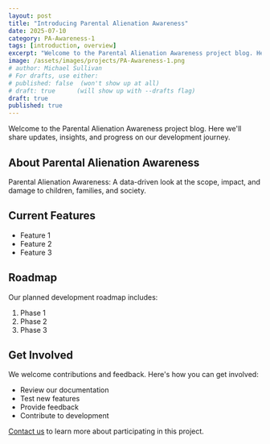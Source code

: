 ```yaml
---
layout: post
title: "Introducing Parental Alienation Awareness"
date: 2025-07-10
category: PA-Awareness-1
tags: [introduction, overview]
excerpt: "Welcome to the Parental Alienation Awareness project blog. Here we'll share updates, insights, and progress on our development journey."
image: /assets/images/projects/PA-Awareness-1.png
# author: Michael Sullivan
# For drafts, use either:
# published: false  (won't show up at all)
# draft: true      (will show up with --drafts flag)
draft: true
published: true
---
```


Welcome to the Parental Alienation Awareness project blog. Here we'll share updates, insights, and progress on our development journey.

<!--more-->

## About Parental Alienation Awareness

Parental Alienation Awareness: A data-driven look at the scope, impact, and damage to children, families, and society.

## Current Features

- Feature 1
- Feature 2
- Feature 3

## Roadmap

Our planned development roadmap includes:

1. Phase 1
2. Phase 2
3. Phase 3

## Get Involved

We welcome contributions and feedback. Here's how you can get involved:

- Review our documentation
- Test new features
- Provide feedback
- Contribute to development

[Contact us](/contact) to learn more about participating in this project.
